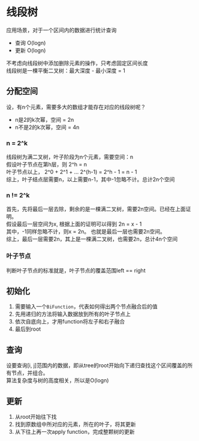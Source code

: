 # 线段树
应用场景，对于一个区间内的数据进行统计查询
- 查询 O(logn)
- 更新 O(logn)

不考虑向线段树中添加删除元素的操作，只考虑固定区间长度  
线段树是一棵平衡二叉树：最大深度 - 最小深度 = 1
## 分配空间
设，有n个元素，需要多大的数组才能存在对应的线段树呢？  
- n是2的k次幂，空间 = 2n
- n不是2的k次幂，空间 = 4n

### n = 2^k
线段树为满二叉树，叶子阶段为n个元素，需要空间：n  
假设叶子节点在第h层，则 2^h = n  
叶子节点以上， 2^0 + 2^1 + ... 2^(h-1) = 2^h - 1 = n - 1  
综上，叶子结点层需要n，以上需要n-1，其中-1忽略不计。总计2n个空间  

### n != 2^k
首先，先将最后一层去除，剩余的是一棵满二叉树，需要2n空间。已经在上面证明。  
假设最后一层空间为x, 根据上面的证明可以得到 2n = x - 1  
其中，-1同样忽略不计，则x = 2n。 也就是最后一层也需要2n空间。  
综上，最后一层需要2n，其上是一棵满二叉树，也需要2n，总计4n个空间  

### 叶子节点
判断叶子节点的标准就是，叶子节点的覆盖范围left == right

## 初始化
1. 需要输入一个`BiFunction`，代表如何得出两个节点融合后的值
2. 先用递归的方法将输入数据放到所有的叶子节点上
3. 依次自底向上，才用function将左子和右子融合
4. 最后到root

## 查询
设要查询[i, j]范围内的数据，即从tree的root开始向下递归查找这个区间覆盖的所有节点，并组合。  
算法复杂度与树的高度相关，所以是O(logn)

## 更新
1. 从root开始往下找
2. 找到原数组中所对应的元素，所在的叶子，将其更新
3. 从下往上再一次apply function，完成整颗树的更新